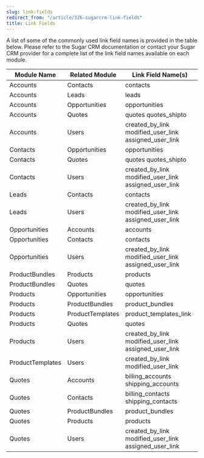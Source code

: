 ```yaml
---
slug: link-fields
redirect_from: "/article/326-sugarcrm-link-fields"
title: Link Fields
---
```



A list of some of the commonly used link field names is provided in the table below. Please refer to the Sugar CRM documentation or contact your Sugar CRM provider for a complete list of the link field names available on each module.



| 	Module Name | 	Related Module | 	Link Field Name(s) |
| --- | --- | --- | 
| 	Accounts | 	Contacts | 	contacts |
| 	Accounts | 	Leads | 	leads |
| 	Accounts | 	Opportunities | 	opportunities |
| 	Accounts | 	Quotes | 	quotes	  quotes\_shipto |
| 	Accounts | 	Users | 	created\_by\_link	  modified\_user\_link	  assigned\_user\_link |
| 	Contacts | 	Opportunities | 	opportunities |
| 	Contacts | 	Quotes | 	quotes	  quotes\_shipto |
| 	Contacts | 	Users | 	created\_by\_link	  modified\_user\_link	  assigned\_user\_link |
| 	Leads | 	Contacts | 	contacts |
| 	Leads | 	Users | 	created\_by\_link	  modified\_user\_link	  assigned\_user\_link |
| 	Opportunities | 	Accounts | 	accounts |
| 	Opportunities | 	Contacts | 	contacts |
| 	Opportunities | 	Users | 	created\_by\_link	  modified\_user\_link	  assigned\_user\_link |
| 	ProductBundles | 	Products | 	products |
| 	ProductBundles | 	Quotes | 	quotes |
| 	Products | 	Opportunities | 	opportunities |
| 	Products | 	ProductBundles | 	product\_bundles |
| 	Products | 	ProductTemplates | 	product\_templates\_link |
| 	Products | 	Quotes | 	quotes |
| 	Products | 	Users | 	created\_by\_link	  modified\_user\_link	  assigned\_user\_link |
| 	ProductTemplates | 	Users | 	created\_by\_link	  modified\_user\_link |
| 	Quotes | 	Accounts | 	billing\_accounts	  shipping\_accounts |
| 	Quotes | 	Contacts | 	billing\_contacts	  shipping\_contacts |
| 	Quotes | 	ProductBundles | 	product\_bundles |
| 	Quotes | 	Products | 	products |
| 	Quotes | 	Users | 	created\_by\_link	  modified\_user\_link	  assigned\_user\_link |
